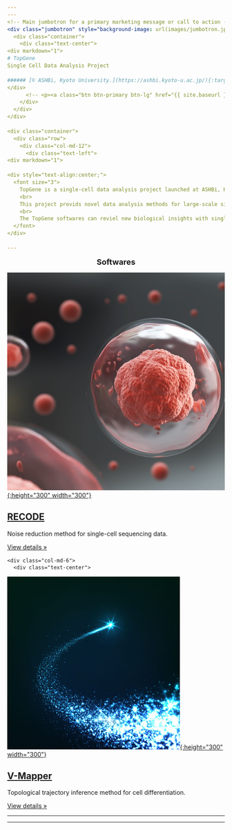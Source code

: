 ```yaml
---
---
<!-- Main jumbotron for a primary marketing message or call to action -->
<div class="jumbotron" style="background-image: url(images/jumbotron.jpg); background-position: center; background-repeat: no-repeat; color: #ecf0f1;"> <!--; -->
  <div class="container">
    <div class="text-center">
<div markdown="1">
# TopGene
Single Cell Data Analysis Project

###### [© ASHBi, Kyoto University.](https://ashbi.kyoto-u.ac.jp/){:target="_blank"}
</div>
      <!-- <p><a class="btn btn-primary btn-lg" href="{{ site.baseurl }}/docs/introduction" role="button">Get started&raquo;</a></p> -->
    </div>
  </div>
</div>

<div class="container">
  <div class="row">    
    <div class="col-md-12">
      <div class="text-left">
<div markdown="1">

<div style="text-align:center;">
  <font size="3">
    TopGene is a single-cell data analysis project launched at ASHBi, Kyoto University. 
    <br>
    This project provids novel data analysis methods for large-scale single cell data such as scRNA-seq and scATAC-seq data. 
    <br>
    The TopGene softwares can reviel new biological insights with single cell resolutions. 
  </font>
</div>

---
```


<div class="container">
  <div class="row">    
    <div class="col-md-12">
      <div class="text-left">
<div markdown="1">

<div style="text-align:center;">
  <font size="4">
    <b>Softwares</b>
  </font>
</div>

<div class="container">
  <div class="row">    
    <div class="col-md-6">
      <div class="text-center">
<div markdown="1">

[![RECODE](./images/image_RECODE.jpg){:height="300" width="300"}](RECODE)
        
## [RECODE](RECODE)
Noise reduction method for single-cell sequencing data. 

</div>
        <p><a class="btn btn-default" href="{{ site.baseurl }}/RECODE" role="button">View details &raquo;</a></p>
      </div>
    </div>


    <div class="col-md-6">
      <div class="text-center">
<div markdown="1">

[![V-Mapper](./images/image_VMapper.jpg){:height="300" width="300"}](V-Mapper)

## [V-Mapper](V-Mapper)
Topological trajectory inference method for cell differentiation. 

</div>
        <p><a class="btn btn-default" href="{{ site.baseurl }}/V-Mapper" role="button">View details &raquo;</a></p>        
      </div>
    </div>
  </div>
  
  <!-- START THE FEATURETTES -->
  
  <hr class="featurette-divider">
  
  <div class="row featurette">
    <div class="col-md-7 col-md-push-5">
<div markdown="1">

  
  <hr class="featurette-divider">
  
</div>
  
